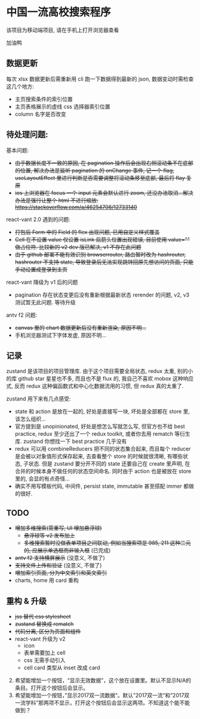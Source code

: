 # 中国一流高校搜索程序

该项目为移动端项目, 请在手机上打开浏览器查看

加油鸭

## 数据更新

每次 xlsx 数据更新后需重新用 cli 跑一下数据得到最新的 json, 数据变动时需检查这几个地方:
- 主页搜索条件的索引位置
- 主页表格展示的虚线 css 选择器索引位置
- column 名字是否改变

## 待处理问题:

基本问题:
- ~~由于数据长度不一致的原因, 在 pagination 操作后会出现右侧滚动条不在底部的位置, 解决办法是监听 pagination 的 onChange 事件, 记一个 flag, useLayoutEffect 里进行判断是否需要调整将滚动条移至底部, 最后将 flay 复原~~
- ~~ios 上浏览器在 focus 一个 input 元素会默认进行 zoom, 还没办法取消...解决办法是强行让整个 html 不进行缩放: https://stackoverflow.com/a/46254706/12733140~~

react-vant 2.0 遇到的问题:
- ~~打包后 Form 中的 Field 的 flex 出现问题, 已用自定义样式覆盖~~
- ~~Cell 在不设置 value 仅设置 isLink 后箭头位置出现错误, 目前使用 value="" 做占位符. 比较新的 v2 dev 版已解决, v1 不存在此问题~~
- ~~由于 github 部署不能有效识别 browserrouter, 路由暂时改为 hashrouter, hashrouter 不支持 state, 导致登录后无法实现跳转回原先想访问的页面, 只能手动设置成登录到主页~~

react-vant 降级为 v1 后的问题
- pagination 存在状态变更后没有重新根据最新状态 rerender 的问题, v2, v3 测试暂无此问题. 等待升级

antv f2 问题:
- ~~canvas 里的 chart 数据更新后没有重新渲染, 原因不明...~~
- 手机浏览器测试下字体发虚, 原因不明...

## 记录

zustand 是该项目的项目管理库. 由于这个项目需要全局状态, redux 太重, 别的小的库 github star 星星也不多, 而且也不是 flux 的, 我自己不喜欢 mobox 这种响应式, 反而 redux 这种偏函数式和中心化数据流用的习惯, 但 redux 真的太重了.

zustand 用下来有几点感受:
- state 和 action 是放在一起的, 好处是直接写一块, 坏处是全部都在 store 里, 该怎么组织...
- 官方提到是 unopinionated, 好处是想怎么写就怎么写, 但官方也不给 best practice, redux 至少还出了一个 redux toolkit, 或者你去用 rematch 等衍生库. zustand 你想找一下 best practice 几乎没有
- redux 可以用 combineReducers 把不同的状态集合起来, 而且每个 reducer 是会被以对象值形式保存起来, 去查看整个 store 的时候就很清晰, 有哪些状态, 子状态. 但是 zustand 要分开不同的 state 还要自己在 create 里声明, 在合并的时候本身不做任何的状态空间命名. 同时由于 action 也是被放在 store 里的, 会显的有点奇怪...
- 确实不用写模板代码, 中间件, persist state, immutable 甚至搭配 immer 都做的很好.

## TODO

- ~~增加多维搜索(需重写, UI 增加悬浮球)~~
  - ~~悬浮球等 v2 发布加上~~
  - ~~多维搜索暂时没做表单项目之间联动, 例如当搜索项是 985, 211 这种二元的, 应展示单选框而非输入框~~ (已完成)
- ~~antv f2 支持横屏展示~~ (没意义, 不做了)
- ~~支持文件上传和验证~~ (没意义, 不做了)
- ~~增加索引页面, 分为中文索引和英文索引~~
- charts, home 用 card 重构

## 重构 & 升级
- ~~jss 替代 css stylesheet~~
- ~~zustand 替换成 rematch~~
- ~~代码分离, 区分为页面和组件~~
- react-vant 升级为 v2
  - icon
  - 表单需要加上 cell
  - css 无需手动引入
  - cell card 类型从 inset 改成 card

2. 希望能增加一个按钮，“显示无效数据”，这个放在设置里。默认不显示N/A的条目。打开这个按钮后会显示。
3. 希望能增加一个按钮，”显示2017双一流数据“。默认”2017双一流“和”2017双一流学科”那两项不显示，打开这个按钮后会显示这两项。不知道这个能不能做到？